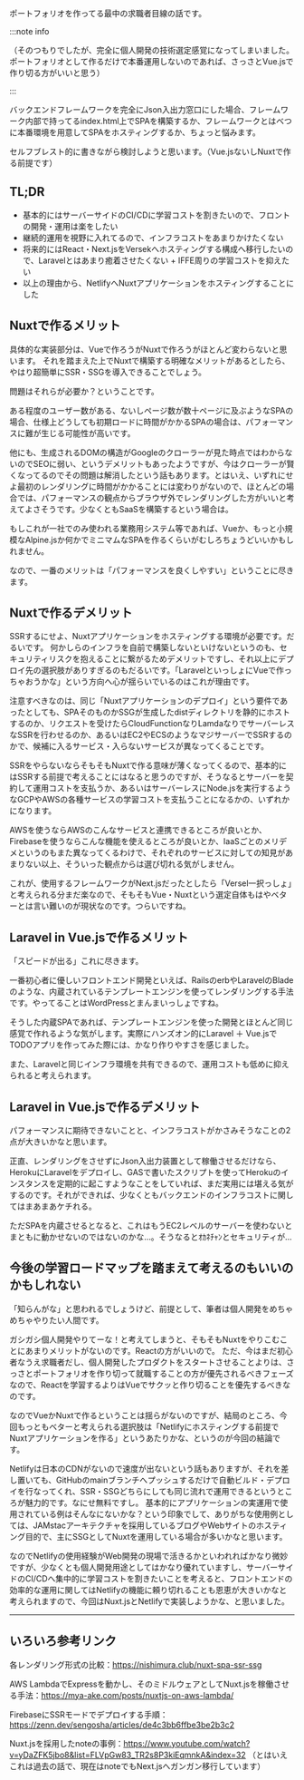 ポートフォリオを作ってる最中の求職者目線の話です。

:::note info

（そのつもりでしたが、完全に個人開発の技術選定感覚になってしまいました。ポートフォリオとして作るだけで本番運用しないのであれば、さっさとVue.jsで作り切る方がいいと思う）

:::

バックエンドフレームワークを完全にJson入出力窓口にした場合、フレームワーク内部で持ってるindex.html上でSPAを構築するか、フレームワークとはベつに本番環境を用意してSPAをホスティングするか、ちょっと悩みます。

セルフブレスト的に書きながら検討しようと思います。（Vue.jsないしNuxtで作る前提です）

## TL;DR

- 基本的にはサーバーサイドのCI/CDに学習コストを割きたいので、フロントの開発・運用は楽をしたい
- 継続的運用を視野に入れてるので、インフラコストをあまりかけたくない
- 将来的にはReact・Next.jsをVersekへホスティングする構成へ移行したいので、Laravelとはあまり癒着させたくない + IFFE周りの学習コストを抑えたい
- 以上の理由から、NetlifyへNuxtアプリケーションをホスティングすることにした

## Nuxtで作るメリット

具体的な実装部分は、Vueで作ろうがNuxtで作ろうがほとんど変わらないと思います。
それを踏まえた上でNuxtで構築する明確なメリットがあるとしたら、やはり超簡単にSSR・SSGを導入できることでしょう。

問題はそれらが必要か？ということです。

ある程度のユーザー数がある、ないしページ数が数十ページに及ぶようなSPAの場合、仕様上どうしても初期ロードに時間がかかるSPAの場合は、パフォーマンスに難が生じる可能性が高いです。

他にも、生成されるDOMの構造がGoogleのクローラーが見た時点ではわからないのでSEOに弱い、というデメリットもあったようですが、今はクローラーが賢くなってるのでその問題は解消したという話もあります。とはいえ、いずれにせよ最初のレンダリングに時間がかかることには変わりがないので、ほとんどの場合では、パフォーマンスの観点からブラウザ外でレンダリングした方がいいと考えてよさそうです。少なくともSaaSを構築するという場合は。

もしこれが一社でのみ使われる業務用システム等であれば、Vueか、もっと小規模なAlpine.jsか何かでミニマムなSPAを作るくらいがむしろちょうどいいかもしれません。

なので、一番のメリットは「パフォーマンスを良くしやすい」ということに尽きます。

## Nuxtで作るデメリット

SSRするにせよ、Nuxtアプリケーションをホスティングする環境が必要です。だるいです。
何かしらのインフラを自前で構築しないといけないというのも、セキュリティリスクを抱えることに繋がるためデメリットですし、それ以上にデプロイ先の選択肢がありすぎるのもだるいです。「LaravelといっしょにVueで作っちゃおうかな」という方向へ心が揺らいでいるのはこれが理由です。

注意すべきなのは、同じ「Nuxtアプリケーションのデプロイ」という要件であったとしても、SPAそのものかSSGが生成したdistディレクトリを静的にホストするのか、リクエストを受けたらCloudFunctionなりLamdaなりでサーバーレスなSSRを行わせるのか、あるいはEC2やECSのようなマジサーバーでSSRするのかで、候補に入るサービス・入らないサービスが異なってくることです。

SSRをやらないならそもそもNuxtで作る意味が薄くなってくるので、基本的にはSSRする前提で考えることにはなると思うのですが、そうなるとサーバーを契約して運用コストを支払うか、あるいはサーバーレスにNode.jsを実行するようなGCPやAWSの各種サービスの学習コストを支払うことになるかの、いずれかになります。

AWSを使うならAWSのこんなサービスと連携できるところが良いとか、Firebaseを使うならこんな機能を使えるところが良いとか、IaaSごとのメリデメというのもまた異なってくるわけで、それぞれのサービスに対しての知見があまりない以上、そういった観点からは選び切れる気がしません。

これが、使用するフレームワークがNext.jsだったとしたら「Versel一択っしょ」と考えられる分まだ楽なので、そもそもVue・Nuxtという選定自体もはやベターとは言い難いのが現状なのです。つらいですね。

## Laravel in Vue.jsで作るメリット

「スピードが出る」これに尽きます。

一番初心者に優しいフロントエンド開発といえば、RailsのerbやLaravelのBladeのような、内蔵されているテンプレートエンジンを使ってレンダリングする手法です。やってることはWordPressとまんまいっしょですね。

そうした内蔵SPAであれば、テンプレートエンジンを使った開発とほとんど同じ感覚で作れるような気がします。実際にハンズオン的にLaravel ＋ Vue.jsでTODOアプリを作ってみた際には、かなり作りやすさを感じました。

また、Laravelと同じインフラ環境を共有できるので、運用コストも低めに抑えられると考えられます。

## Laravel in Vue.jsで作るデメリット

パフォーマンスに期待できないことと、インフラコストがかさみそうなことの2点が大きいかなと思います。

正直、レンダリングをさせずにJson入出力装置として稼働させるだけなら、HerokuにLaravelをデプロイし、GASで書いたスクリプトを使ってHerokuのインスタンスを定期的に起こすようなことをしていれば、まだ実用には堪える気がするのです。それができれば、少なくともバックエンドのインフラコストに関してはまあまあケチれる。

ただSPAを内蔵させるとなると、これはもうEC2レベルのサーバーを使わないとまともに動かせないのではないのかな…。そうなるとｵｶﾈﾁｬﾝとセキュリティが…

## 今後の学習ロードマップを踏まえて考えるのもいいのかもしれない

「知らんがな」と思われるでしょうけど、前提として、筆者は個人開発をめちゃめちゃやりたい人間です。

ガシガシ個人開発やりてーな！と考えてしまうと、そもそもNuxtをやりこむことにあまりメリットがないのです。Reactの方がいいので。
ただ、今はまだ初心者なうえ求職者だし、個人開発したプロダクトをスタートさせることよりは、さっさとポートフォリオを作り切って就職することの方が優先されるべきフェーズなので、Reactを学習するよりはVueでサクッと作り切ることを優先するべきなのです。

なのでVueかNuxtで作るということは揺らがないのですが、結局のところ、今回もっともベターと考えられる選択肢は「Netlifyにホスティングする前提でNuxtアプリケーションを作る」というあたりかな、というのが今回の結論です。

Netlifyは日本のCDNがないので速度が出ないという話もありますが、それを差し置いても、GitHubのmainブランチへプッシュするだけで自動ビルド・デプロイを行なってくれ、SSR・SSGどちらにしても同じ流れで運用できるというところが魅力的です。なにせ無料ですし。
基本的にアプリケーションの実運用で使用されている例はそんなにないかな？という印象でして、ありがちな使用例としては、JAMstacアーキテクチャを採用しているブログやWebサイトのホスティング目的で、主にSSGとしてNuxtを運用している場合が多いかなと思います。

なのでNetlifyの使用経験がWeb開発の現場で活きるかといわれればかなり微妙ですが、少なくとも個人開発用途としてはかなり優れていますし、サーバーサイドのCI/CDへ集中的に学習コストを割きたいことを考えると、フロントエンドの効率的な運用に関してはNetlifyの機能に頼り切れることも恩恵が大きいかなと考えられますので、今回はNuxt.jsとNetlifyで実装しようかな、と思いました。

---

## いろいろ参考リンク

各レンダリング形式の比較：https://nishimura.club/nuxt-spa-ssr-ssg

AWS LambdaでExpressを動かし、そのミドルウェアとしてNuxt.jsを稼働させる手法：https://mya-ake.com/posts/nuxtjs-on-aws-lambda/

FirebaseにSSRモードでデプロイする手順：https://zenn.dev/sengosha/articles/de4c3bb6ffbe3be2b3c2

Nuxt.jsを採用したnoteの事例：https://www.youtube.com/watch?v=yDaZFK5jbo8&list=FLVpGw83_TR2s8P3kiEqmnkA&index=32
（とはいえこれは過去の話で、現在はnoteでもNext.jsへガンガン移行しています）

